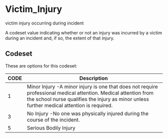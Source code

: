
# Victim_Injury

victim injury occurring during incident

A codeset value indicating whether or not an injury was incurred by a victim during an incident and, if so, the extent of that injury.

## Codeset

These are options for this codeset:

|   CODE | Description                                                                                                                                                                                                   |
|--------|---------------------------------------------------------------------------------------------------------------------------------------------------------------------------------------------------------------|
|      1 | Minor Injury -A minor injury is one that does not require professional medical attention. Medical attention from the school nurse qualifies the injury as minor unless further medical attention is required. |
|      3 | No Injury -No one was physically injured during the course of the incident.                                                                                                                                   |
|      5 | Serious Bodily Injury                                                                                                                                                                                         |

    